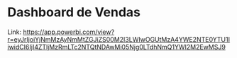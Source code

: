 # Dashboard de Vendas

Link: https://app.powerbi.com/view?r=eyJrIjoiYjNmMzAyNmMtZGJiZS00M2I3LWIwOGUtMzA4YWE2NTE0YTU1IiwidCI6IjI4ZTljMzRmLTc2NTQtNDAwMi05Njg0LTdhNmQ1YWI2M2EwMSJ9
